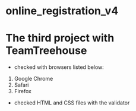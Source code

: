 # online_registration_v4

# The third project with TeamTreehouse
- checked with browsers listed below:
1. Google Chrome
2. Safari
3. Firefox

- checked HTML and CSS files with the validator